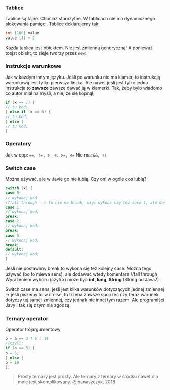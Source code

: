 ### Tablice
Tablice są fajne. Chociaż starożytne.
W tablicach nie ma dynamicznego alokowania pamięci.
Tablice deklarujemy tak:

```JAVA
int [100] value
value [3] = 2
```

Każda tablica jest obiektem. Nie jest zmienną generyczną!
A ponieważ toejst obiekt, to sięje tworzy przez `new`!

### Instrukcje warunkowe
Jak w każdym innym języku. Jeśli po warunku nie ma klamer, to instrukcją warunkową jest tylko pierwsza linijka. Ale nawet jeśli jest tylko jedna instrukcja to **zawsze** zawsze dawać ją w klamerki. Tak, żeby było wiadomo co autor miał na myśli, a nie, że się kopnął;

```JAVA
if (x == 7) {
// tu kod;
} else if (x == 5) {
// tu kod;
} else {
// tu kod;
}
```

### Operatory

Jak w cpp: `==, !=, >, <. >=, <=`
Nie ma: `&&, ++`

### Switch case
Można używać, ale w Javie go nie lubią. Czy oni w ogóle coś lubią?

```JAVA
switch (x) {
case 0:
// wykonaj kod
//fall through  -> tu nie ma break, więc wykona się też case 1, ale dodawać komentarz
case 1:
// wykonaj kod;
break;
case 2:
// wykonaj kod;
break;
case 3:
// wykonaj kod;
break;
default:
// wykonaj kod;
}
```

Jeśli nie postawimy break to wykona się też kolejny case.
Można tego używać (bo to miewa sens), ale dodawać wtedy komentarz //fall through
Wyrażeniem wyboru (czyli x) może być **int, long, String** (String od Java7)

Switch case ma sens, jeśli jest klika warunków dotyczących jednej zmiennej -> jeśli piszemy to w if else, to trzeba zawsze spojrzeć czy teraz warunek dotyczy tej samej zmiennej, czy jednak nie innej tym razem.
Ale programiści Javy i tak się z tym nie zgodzą.

### Ternary operator
Operator trójargumentowy
```JAVA
b = a == 3 ? 5 : 19
//czyli:
if (a == 3) {
b = 5;
} else {
b = 19
};
```
> Prosty ternary jest prosty. Ale ternary z ternary w środku nawet dla mnie jest skomplikowany.
@jbanaszczyk, 2018



